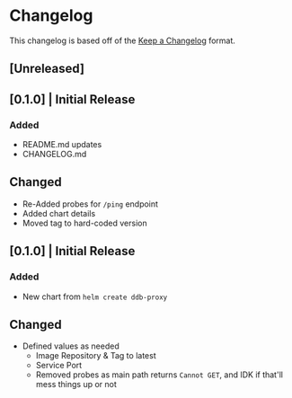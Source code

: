 # Changelog

This changelog is based off of the [Keep a Changelog](https://keepachangelog.com/en/1.1.0/) format.

## [Unreleased]

## [0.1.0] | Initial Release

### Added

- README.md updates
- CHANGELOG.md

## Changed

- Re-Added probes for `/ping` endpoint
- Added chart details
- Moved tag to hard-coded version

## [0.1.0] | Initial Release

### Added

- New chart from `helm create ddb-proxy`

## Changed

- Defined values as needed
  - Image Repository & Tag to latest
  - Service Port
  - Removed probes as main path returns `Cannot GET`, and IDK if that'll mess things up or not
